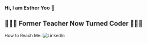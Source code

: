 ### Hi, I am Esther Yoo 👋

##  👩🏻‍🏫 Former Teacher Now Turned Coder 👩🏻‍💻

How to Reach Me:
![LinkedIn](https://www.linkedin.com/in/esther-yoo5/?style=for-the-badge&logo=Linkedin&logoColor=white)

